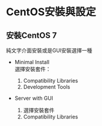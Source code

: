 # CentOS安裝與設定

## 安裝CentOS 7

純文字介面安裝或是GUI安裝選擇一種

* Minimal Install  
     選擇安裝套件：  
  1. Compatibility Libraries  
  2. Development Tools

* Server with GUI  
  1. 選擇安裝套件  
  2. Compatibility Libraries



